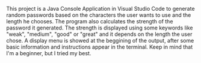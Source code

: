 This project is a Java Console Application in Visual Studio Code to generate random passwords based on the characters the user wants to use and the length he chooses. 
The program also calculates the strength of the password it generated. The strength is displayed using some keywords like "weak", "medium", "good" or "great" and it depends on the length the user chose. A display menu is showed at the beggining of the output, after some basic information and instructions appear in the terminal. 
Keep in mind that I'm a beginner, but I tried my best.